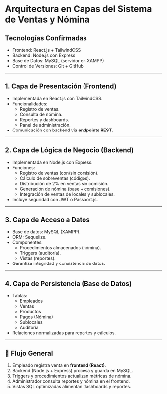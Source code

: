 # Arquitectura en Capas del Sistema de Ventas y Nómina

## Tecnologías Confirmadas
- Frontend: React.js + TailwindCSS  
- Backend: Node.js con Express  
- Base de Datos: MySQL (servidor en XAMPP)  
- Control de Versiones: Git + GitHub  

---

## 1. Capa de Presentación (Frontend)
- Implementada en React.js con TailwindCSS.
- Funcionalidades:
  - Registro de ventas.
  - Consulta de nómina.
  - Reportes y dashboards.
  - Panel de administración.
- Comunicación con backend vía **endpoints REST**.

---

## 2. Capa de Lógica de Negocio (Backend)
- Implementada en Node.js con Express.
- Funciones:
  - Registro de ventas (con/sin comisión).
  - Cálculo de sobreventas (códigos).
  - Distribución de 2% en ventas sin comisión.
  - Generación de nómina (base + comisiones).
  - Integración de ventas de locales y sublocales.
- Incluye seguridad con JWT o Passport.js.

---

## 3. Capa de Acceso a Datos
- Base de datos: MySQL (XAMPP).
- ORM: Sequelize.
- Componentes:
  - Procedimientos almacenados (nómina).
  - Triggers (auditoría).
  - Vistas (reportes).
- Garantiza integridad y consistencia de datos.

---

## 4. Capa de Persistencia (Base de Datos)
- Tablas:
  - Empleados
  - Ventas
  - Productos
  - Pagos (Nómina)
  - Sublocales
  - Auditoría
- Relaciones normalizadas para reportes y cálculos.

---

## 🔄 Flujo General
1. Empleado registra venta en **frontend (React)**.
2. Backend (Node.js + Express) procesa y guarda en MySQL.
3. Triggers y procedimientos actualizan métricas de nómina.
4. Administrador consulta reportes y nómina en el frontend.
5. Vistas SQL optimizadas alimentan dashboards y reportes.
